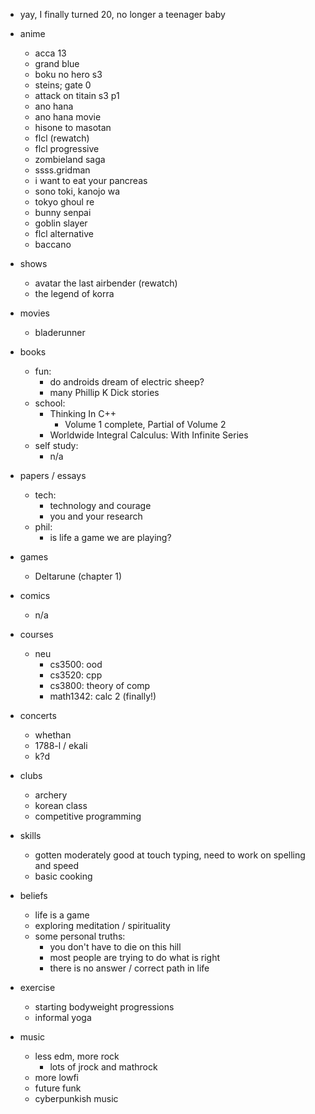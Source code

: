 - yay, I finally turned 20, no longer a teenager baby

- anime
    - acca 13
    - grand blue
    - boku no hero s3
    - steins; gate 0
    - attack on titain s3 p1
    - ano hana
    - ano hana movie
    - hisone to masotan
    - flcl (rewatch)
    - flcl progressive
    - zombieland saga
    - ssss.gridman
    - i want to eat your pancreas
    - sono toki, kanojo wa
    - tokyo ghoul re 
    - bunny senpai
    - goblin slayer
    - flcl alternative 
    - baccano
- shows
    - avatar the last airbender (rewatch)
    - the legend of korra
- movies
    - bladerunner 
- books
    - fun:
      - do androids dream of electric sheep? 
      - many Phillip K Dick stories
    - school:
      - Thinking In C++
        - Volume 1 complete, Partial of Volume 2
      - Worldwide Integral Calculus: With Infinite Series
    - self study:
      - n/a 
- papers / essays
  - tech:
    - technology and courage
    - you and your research
  - phil:
    - is life a game we are playing?
- games 
    - Deltarune (chapter 1) 
- comics
    - n/a
- courses
    - neu
      - cs3500: ood
      - cs3520: cpp
      - cs3800: theory of comp
      - math1342: calc 2 (finally!)
- concerts
    - whethan
    - 1788-l / ekali
    - k?d
- clubs
    - archery
    - korean class
    - competitive programming
- skills
    - gotten moderately good at touch typing, need to work on spelling and speed
    - basic cooking
- beliefs
  - life is a game
  - exploring meditation / spirituality
  - some personal truths:
    - you don't have to die on this hill
    - most people are trying to do what is right
    - there is no answer / correct path in life
- exercise
  - starting bodyweight progressions
  - informal yoga
- music
    - less edm, more rock
        - lots of jrock and mathrock
    - more lowfi 
    - future funk 
    - cyberpunkish music 
